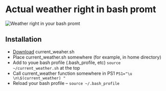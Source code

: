 Actual weather right in bash promt
==================

![Weather right in your bash promt](https://raw.github.com/goshka/bash-weather/master/screenshot.png)

Installation
------------------

* [Download](https://raw.github.com/goshka/bash-weather/master/current_weather.sh) current_weaher.sh
* Place current_weather.sh somewhere (for example, in home directory)
* Add to youe bash profile (.bash_profile, etc) `source ~/current_weather.sh` at the top
* Call current_weather function somewhere in PS1 `PS1="\u \n\$(current_weather) "`
* Reload your bash profile – `source ~/.bash_profile`

